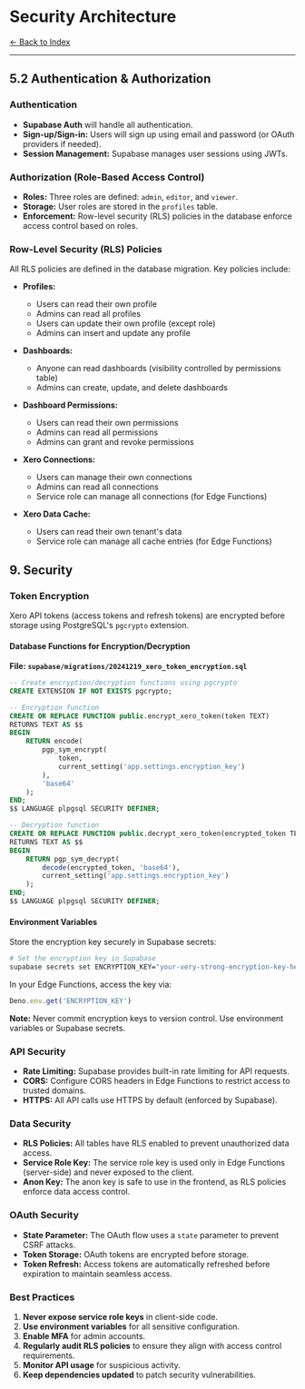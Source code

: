# Security Architecture

[← Back to Index](index.md)

---

## 5.2 Authentication & Authorization

### Authentication

* **Supabase Auth** will handle all authentication.
* **Sign-up/Sign-in:** Users will sign up using email and password (or OAuth providers if needed).
* **Session Management:** Supabase manages user sessions using JWTs.

### Authorization (Role-Based Access Control)

* **Roles:** Three roles are defined: `admin`, `editor`, and `viewer`.
* **Storage:** User roles are stored in the `profiles` table.
* **Enforcement:** Row-level security (RLS) policies in the database enforce access control based on roles.

### Row-Level Security (RLS) Policies

All RLS policies are defined in the database migration. Key policies include:

* **Profiles:**
  * Users can read their own profile
  * Admins can read all profiles
  * Users can update their own profile (except role)
  * Admins can insert and update any profile

* **Dashboards:**
  * Anyone can read dashboards (visibility controlled by permissions table)
  * Admins can create, update, and delete dashboards

* **Dashboard Permissions:**
  * Users can read their own permissions
  * Admins can read all permissions
  * Admins can grant and revoke permissions

* **Xero Connections:**
  * Users can manage their own connections
  * Admins can read all connections
  * Service role can manage all connections (for Edge Functions)

* **Xero Data Cache:**
  * Users can read their own tenant's data
  * Service role can manage all cache entries (for Edge Functions)

## 9. Security

### Token Encryption

Xero API tokens (access tokens and refresh tokens) are encrypted before storage using PostgreSQL's `pgcrypto` extension.

#### Database Functions for Encryption/Decryption

**File: `supabase/migrations/20241219_xero_token_encryption.sql`**

```sql
-- Create encryption/decryption functions using pgcrypto
CREATE EXTENSION IF NOT EXISTS pgcrypto;

-- Encryption function
CREATE OR REPLACE FUNCTION public.encrypt_xero_token(token TEXT)
RETURNS TEXT AS $$
BEGIN
    RETURN encode(
        pgp_sym_encrypt(
            token,
            current_setting('app.settings.encryption_key')
        ),
        'base64'
    );
END;
$$ LANGUAGE plpgsql SECURITY DEFINER;

-- Decryption function
CREATE OR REPLACE FUNCTION public.decrypt_xero_token(encrypted_token TEXT)
RETURNS TEXT AS $$
BEGIN
    RETURN pgp_sym_decrypt(
        decode(encrypted_token, 'base64'),
        current_setting('app.settings.encryption_key')
    );
END;
$$ LANGUAGE plpgsql SECURITY DEFINER;
```

#### Environment Variables

Store the encryption key securely in Supabase secrets:

```bash
# Set the encryption key in Supabase
supabase secrets set ENCRYPTION_KEY="your-very-strong-encryption-key-here"
```

In your Edge Functions, access the key via:

```typescript
Deno.env.get('ENCRYPTION_KEY')
```

**Note:** Never commit encryption keys to version control. Use environment variables or Supabase secrets.

### API Security

* **Rate Limiting:** Supabase provides built-in rate limiting for API requests.
* **CORS:** Configure CORS headers in Edge Functions to restrict access to trusted domains.
* **HTTPS:** All API calls use HTTPS by default (enforced by Supabase).

### Data Security

* **RLS Policies:** All tables have RLS enabled to prevent unauthorized data access.
* **Service Role Key:** The service role key is used only in Edge Functions (server-side) and never exposed to the client.
* **Anon Key:** The anon key is safe to use in the frontend, as RLS policies enforce data access control.

### OAuth Security

* **State Parameter:** The OAuth flow uses a `state` parameter to prevent CSRF attacks.
* **Token Storage:** OAuth tokens are encrypted before storage.
* **Token Refresh:** Access tokens are automatically refreshed before expiration to maintain seamless access.

### Best Practices

1. **Never expose service role keys** in client-side code.
2. **Use environment variables** for all sensitive configuration.
3. **Enable MFA** for admin accounts.
4. **Regularly audit RLS policies** to ensure they align with access control requirements.
5. **Monitor API usage** for suspicious activity.
6. **Keep dependencies updated** to patch security vulnerabilities.
